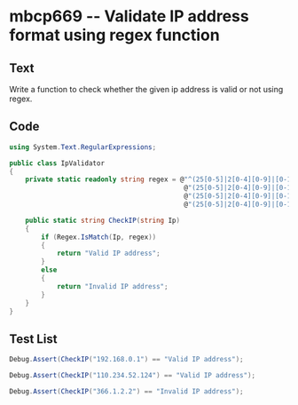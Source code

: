 # mbcp669 -- Validate IP address format using regex function

## Text

Write a function to check whether the given ip address is valid or not using regex.

## Code

```csharp
using System.Text.RegularExpressions;

public class IpValidator
{
    private static readonly string regex = @"^(25[0-5]|2[0-4][0-9]|[0-1]?[0-9][0-9]?)\." +
                                            @"(25[0-5]|2[0-4][0-9]|[0-1]?[0-9][0-9]?)\." +
                                            @"(25[0-5]|2[0-4][0-9]|[0-1]?[0-9][0-9]?)\." +
                                            @"(25[0-5]|2[0-4][0-9]|[0-1]?[0-9][0-9]?)$";

    public static string CheckIP(string Ip)
    {
        if (Regex.IsMatch(Ip, regex))
        {
            return "Valid IP address";
        }
        else
        {
            return "Invalid IP address";
        }
    }
}
```

## Test List

```csharp
Debug.Assert(CheckIP("192.168.0.1") == "Valid IP address");
```

```csharp
Debug.Assert(CheckIP("110.234.52.124") == "Valid IP address");
```

```csharp
Debug.Assert(CheckIP("366.1.2.2") == "Invalid IP address");
```
